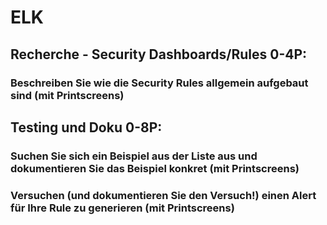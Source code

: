 # ELK
## Recherche - Security Dashboards/Rules 0-4P:
### Beschreiben Sie wie die Security Rules allgemein aufgebaut sind (mit Printscreens)

## Testing und Doku 0-8P:
### Suchen Sie sich ein Beispiel aus der Liste aus und dokumentieren Sie das Beispiel konkret (mit Printscreens)
### Versuchen (und dokumentieren Sie den Versuch!) einen Alert für Ihre Rule zu generieren (mit Printscreens)
